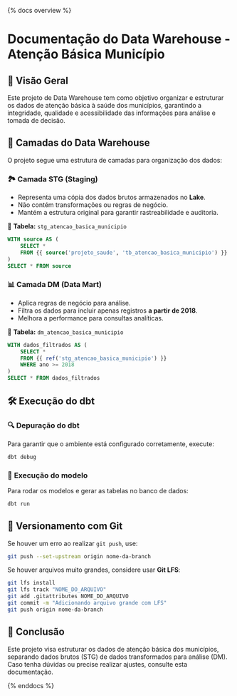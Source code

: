 {% docs overview %}

# Documentação do Data Warehouse - Atenção Básica Município

## 📌 Visão Geral
Este projeto de Data Warehouse tem como objetivo organizar e estruturar os dados de atenção básica à saúde dos municípios, garantindo a integridade, qualidade e acessibilidade das informações para análise e tomada de decisão.

## 📂 Camadas do Data Warehouse
O projeto segue uma estrutura de camadas para organização dos dados:

### 🏞️ **Camada STG (Staging)**
- Representa uma cópia dos dados brutos armazenados no **Lake**.
- Não contém transformações ou regras de negócio.
- Mantém a estrutura original para garantir rastreabilidade e auditoria.

📌 **Tabela:** `stg_atencao_basica_municipio`
```sql
WITH source AS (
    SELECT * 
    FROM {{ source('projeto_saude', 'tb_atencao_basica_municipio') }}
) 
SELECT * FROM source
```

### 📊 **Camada DM (Data Mart)**
- Aplica regras de negócio para análise.
- Filtra os dados para incluir apenas registros **a partir de 2018**.
- Melhora a performance para consultas analíticas.

📌 **Tabela:** `dm_atencao_basica_municipio`
```sql
WITH dados_filtrados AS (
    SELECT * 
    FROM {{ ref('stg_atencao_basica_municipio') }}
    WHERE ano >= 2018
)
SELECT * FROM dados_filtrados
```

## 🛠️ Execução do dbt

### 🔍 **Depuração do dbt**
Para garantir que o ambiente está configurado corretamente, execute:
```sh
dbt debug
```

### 🚀 **Execução do modelo**
Para rodar os modelos e gerar as tabelas no banco de dados:
```sh
dbt run
```

## 🔗 Versionamento com Git
Se houver um erro ao realizar `git push`, use:
```sh
git push --set-upstream origin nome-da-branch
```

Se houver arquivos muito grandes, considere usar **Git LFS**:
```sh
git lfs install
git lfs track "NOME_DO_ARQUIVO"
git add .gitattributes NOME_DO_ARQUIVO
git commit -m "Adicionando arquivo grande com LFS"
git push origin nome-da-branch
```

## 📌 Conclusão
Este projeto visa estruturar os dados de atenção básica dos municípios, separando dados brutos (STG) de dados transformados para análise (DM). Caso tenha dúvidas ou precise realizar ajustes, consulte esta documentação.

{% enddocs %}
